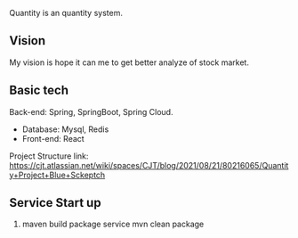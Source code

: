 Quantity is an quantity system.

## Vision
   My vision is hope it can me to get better analyze of stock market.
   
## Basic tech
Back-end: Spring, SpringBoot, Spring Cloud.

- Database: Mysql, Redis
- Front-end: React

Project Structure link: https://cjt.atlassian.net/wiki/spaces/CJT/blog/2021/08/21/80216065/Quantity+Project+Blue+Sckeptch

## Service Start up
1. maven build package service
mvn clean package
